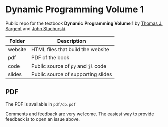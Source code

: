 # Dynamic Programming Volume 1

Public repo for the textbook **Dynamic Programming Volume 1** by [Thomas J.
Sargent](http://www.tomsargent.com/) and [John
Stachurski](https://johnstachurski.net/).

| Folder | Description |
|--------|-------------|
| website | HTML files that build the website |
| pdf | PDF of the book |
| code | Public source of `py` and `jl` code |
| slides | Public source of supporting slides |

## PDF

The PDF is available in `pdf/dp.pdf`

Comments and feedback are very welcome.
The easiest way to provide feedback is to open an issue above.